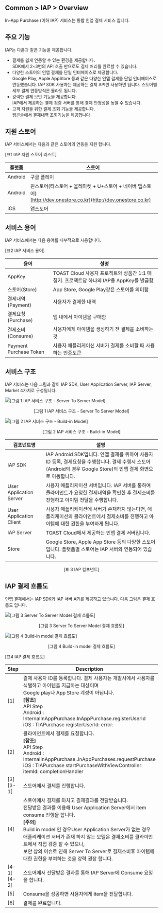 ## Common > IAP > Overview

In-App Purchase (이하 IAP) 서비스는 통합 인앱 결제 서비스 입니다.

## 주요 기능

IAP는 다음과 같은 기능을 제공합니다.

* 결제를 쉽게 연동할 수 있는 환경을 제공합니다.  
SDK에서 2~3번의 API 호출 만으로도 결제 처리를 완료할 수 있습니다.  
* 다양한 스토어의 인앱 결제를 단일 인터페이스로 제공합니다.  
Google Play, Apple AppStore 등과 같은 다양한 인앱 결제를 단일 인터페이스로 연동했습니다. 
IAP SDK 사용자는 제공하는 결제 API만 사용하면 됩니다. 스토어별 세부 결제 연동방식은 몰라도 됩니다.  
* 강력한 결제 보안 기능을 제공합니다.  
IAP에서 제공하는 결제 검증 서버를 통해 결제 안정성을 높일 수 있습니다.  
* 고객 지원을 위한 결제 조회 기능을 제공합니다.  
웹콘솔에서 결제내역 조회기능을 제공합니다  

## 지원 스토어

IAP 서비스에서는 다음과 같은 스토어의 연동을 지원 합니다.  

[표1 IAP 지원 스토어 리스트]

| 플랫폼 | 스토어 |
| --- | --- |
| Android | 구글 플레이 |
| Android | 원스토어(티스토어 + 올레마켓 + U+스토어 + 네이버 앱스토어)<br>[http://dev.onestore.co.kr](http://dev.onestore.co.kr) |
| iOS | 앱스토어 |

## 서비스 용어

IAP 서비스에서는 다음 용어를 내부적으로 사용합니다.

[표2 IAP 서비스 용어]

| 용어 | 설명 |
| --- | --- |
| AppKey | TOAST Cloud 사용자 프로젝트와 상품간 1:1 매칭키. 프로젝트당 하나의 IAP용 AppKey를 발급함 |
| 스토어(Store) | App Store, Google Play같은 스토어를 의미함 |
| 결제내역(Payment) | 사용자가 결제한 내역 |
| 결제요청(Purchase) | 앱 내에서 아이템을 구매함 |
| 결제소비(Consume) | 사용자에게 아이템을 생성하기 전 결제를 소비하는 것 |
| Payment Purchase Token | 사용자 애플리케이션 서버가 결제를 소비할 때 사용하는 인증토큰 |

## 서비스 구조

IAP 서비스는 다음 그림과 같이 IAP SDK, User Application Server, IAP Server, Market 4가지로 구성됩니다.

![[그림 1 IAP 서비스 구조 - Server To Server Model]](http://static.toastoven.net/prod_iap/iap_n_1.jpg)
<center>[그림 1 IAP 서비스 구조 - Server To Server Model]</center>

![[그림 2 IAP 서비스 구조 - Build-in Model]](http://static.toastoven.net/prod_iap/iap_n_23.png)
<center>[그림 2 IAP 서비스 구조 - Build-in Model]</center>

| 컴포넌트명 | 설명 |
| ----- | --- |
| IAP SDK | IAP Android SDK입니다. 인앱 결제를 위하여 사용자ID 등록, 결제요청을 수행합니다. 결제 수행시 스토어(Android의 경우 Google Store)의 인앱 결제 화면으로 이동합니다. |
| User Application Server | 사용자 애플리케이션 서버입니다. IAP 서버를 통하여 클라이언트가 요청한 결제내역을 확인한 후 결제소비를 진행하고 아이템 전달을 수행합니다. |
| User Application Client | 사용자 애플리케이션에 서버가 존재하지 않는다면, 애플리케이션의 클라이언트에서 결제소비를 진행하고 아이템에 대한 권한을 부여하게 됩니다. |
| IAP Server | TOAST Cloud에서 제공하는 인앱 결제 서버입니다. |
| Store | Google Store, Apple App Store 등의 다양한 스토어입니다. 플랫폼별 스토어는 IAP 서버와 연동되어 있습니다. |
<center>[표 3 IAP 컴포넌트]</center>

## IAP 결제 흐름도

인앱 결제에서는 IAP SDK와 IAP 서버 API를 제공하고 있습니다. 다음 그림은 결제 흐름도 입니다.

![[그림 3 Server To Server Model 결제 흐름도]](http://static.toastoven.net/prod_iap/iap_28.png)
<center>[그림 3 Server To Server Model 결제 흐름도]</center>

![[그림 4 Build-in model 결제 흐름도]](http://static.toastoven.net/prod_iap/iap_29.png)
<center>[그림 4 Build-in model 결제 흐름도]</center>

[표4 IAP 결제 흐름도]

| Step | Description |
| ---------- | ----------- |
| [1] | 결제 사용자 ID를 등록합니다. 결제 사용자는 개발사에서 사용자를 식별하고 아이템을 지급하는 대상이며<br>Google play나 App Store 계정이 아닙니다.<br>**[참조]** <br>API Step<br>Android : InternalInAppPurchase.InAppPurchase.registerUserId<br>iOS : TIAPurchase registerUserId: error: |
| [2] | 클라이언트에서 결제를 요청합니다.<br>**[참조]** <br>API Step<br>Android : InternalInAppPurchase..InAppPurchases.requestPurchase<br>iOS : TIAPurchase startPurchaseWithViewController: itemId: completionHandler |
| [3]<br>[3-1] | 스토어에서 결제를 진행합니다. |
| [4] | 스토어에서 결제를 마치고 결제결과를 전달받습니다.<br>전달받은 결과를 이용해 User Application Server에서 item consume 진행을 합니다.<br>**[주의]** <br>Build in model 인 경우User Application Server가 없는 경우<br>애플리케이션 서버가 존재 하지 않는 모델은 결제소비를 클라이언트에서 직접 검증 할 수 있으나, <br/> 보안 상의 이슈로 인해 Server To Server로 결제소비후 아이템에 대한 권한을 부여하는 것을 강력 권장 합니다. |
| [4-1]<br>[4-2] | 스토어에서 전달받은 결과를 통해 IAP Server에 Consume 요청을 합니다. |
| [5] | Consume을 성공하면 사용자에게 item을 전달합니다. |
| [6] | 결제를 완료합니다. |
